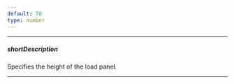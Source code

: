 ```yaml
---
default: 70
type: number
---
```

---
##### shortDescription
Specifies the height of the load panel.

---
